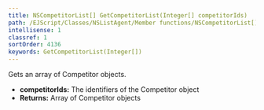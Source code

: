 ```yaml
---
title: NSCompetitorList[] GetCompetitorList(Integer[] competitorIds)
path: /EJScript/Classes/NSListAgent/Member functions/NSCompetitorList[] GetCompetitorList(Integer[] p_0)
intellisense: 1
classref: 1
sortOrder: 4136
keywords: GetCompetitorList(Integer[])
---
```



Gets an array of Competitor objects.



* **competitorIds:** The identifiers of the Competitor object
* **Returns:** Array of Competitor objects


